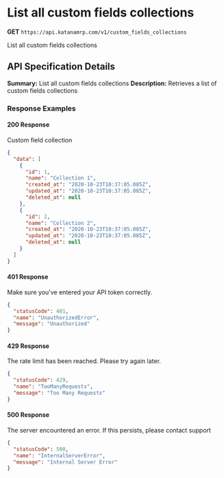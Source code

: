 # List all custom fields collections

**GET** `https://api.katanamrp.com/v1/custom_fields_collections`

List all custom fields collections

## API Specification Details

**Summary:** List all custom fields collections **Description:** Retrieves a list of
custom fields collections

### Response Examples

#### 200 Response

Custom field collection

```json
{
  "data": [
    {
      "id": 1,
      "name": "Collection 1",
      "created_at": "2020-10-23T10:37:05.085Z",
      "updated_at": "2020-10-23T10:37:05.085Z",
      "deleted_at": null
    },
    {
      "id": 2,
      "name": "Collection 2",
      "created_at": "2020-10-23T10:37:05.085Z",
      "updated_at": "2020-10-23T10:37:05.085Z",
      "deleted_at": null
    }
  ]
}
```

#### 401 Response

Make sure you've entered your API token correctly.

```json
{
  "statusCode": 401,
  "name": "UnauthorizedError",
  "message": "Unauthorized"
}
```

#### 429 Response

The rate limit has been reached. Please try again later.

```json
{
  "statusCode": 429,
  "name": "TooManyRequests",
  "message": "Too Many Requests"
}
```

#### 500 Response

The server encountered an error. If this persists, please contact support

```json
{
  "statusCode": 500,
  "name": "InternalServerError",
  "message": "Internal Server Error"
}
```
